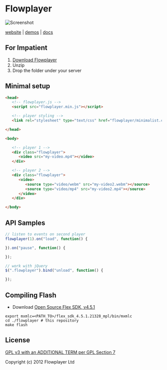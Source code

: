 
# Flowplayer

![Screenshot](http://stream.flowplayer.org/player.png)

[website](http://flowplayer.org) | [demos](http://flowplayer.org/demos/) | [docs](http://flowplayer.org/docs/)

## For Impatient

1. [Download Flowplayer](http://flowplayer.org/latest)
2. Unzip
3. Drop the folder under your server


## Minimal setup

```html
<head>
   <!-- flowplayer.js -->
   <script src="flowplayer.min.js"></script>

   <!-- player styling -->
   <link rel="stylesheet" type="text/css" href="flowplayer/minimalist.css">

</head>

<body>

   <!-- player 1 -->
   <div class="flowplayer">
      <video src="my-video.mp4"></video>
   </div>

   <!-- player 2 -->
   <div class="flowplayer">
      <video>
         <source type="video/webm" src="my-video2.webm"></source>
         <source type="video/mp4" src="my-video2.mp4"></source>
      </video>
   </div>

</body>

```

## API Samples

```js
// listen to events on second player
flowplayer(1).on("load", function() {

}).on("pause", function() {

});

// work with jQuery
$(".flowplayer").bind("unload", function() {

});
```

## Compiling Flash

- Download [Open Source Flex SDK, v4.5.1](http://opensource.adobe.com/wiki/display/flexsdk/Download+Flex+4.5)

```
export mxmlc=<PATH_TO>/flex_sdk_4.5.1.21328_mpl/bin/mxmlc
cd ./flowplayer # this repository
make flash
```

## License

[GPL v3 with an ADDITIONAL TERM per GPL Section 7](/flowplayer/flowplayer/blob/master/LICENSE.md)

Copyright (c) 2012 Flowplayer Ltd
